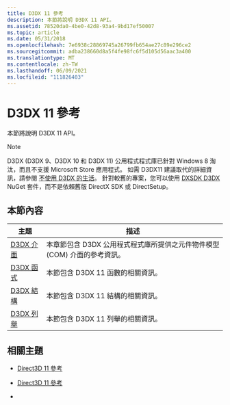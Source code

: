 ```yaml
---
title: D3DX 11 參考
description: 本節將說明 D3DX 11 API。
ms.assetid: 78520da0-4be0-42d8-93a4-9bd17ef50007
ms.topic: article
ms.date: 05/31/2018
ms.openlocfilehash: 7e6938c28869745a26799fb654ae27c89e296ce2
ms.sourcegitcommit: adba238660d8a5f4fe98fc6f5d105d56aac3a400
ms.translationtype: MT
ms.contentlocale: zh-TW
ms.lasthandoff: 06/09/2021
ms.locfileid: "111826403"
---
```

# <a name="d3dx-11-reference"></a>D3DX 11 參考

本節將說明 D3DX 11 API。

> [!NOTE]  
> D3DX (D3DX 9、D3DX 10 和 D3DX 11) 公用程式程式庫已針對 Windows 8 淘汰，而且不支援 Microsoft Store 應用程式。 如需 D3DX11 建議取代的詳細資訊，請參閱 [不使用 D3DX 的生活](https://walbourn.github.io/living-without-d3dx/)。 針對較舊的專案，您可以使用 [DXSDK D3DX](https://www.nuget.org/packages/Microsoft.DXSDK.D3DX) NuGet 套件，而不是依賴舊版 DirectX SDK 或 DirectSetup。

## <a name="in-this-section"></a>本節內容

| 主題                                                                        | 描述                                                                                                                                  |
|------------------------------------------------------------------------------|----------------------------------------------------------------------------------------------------------------------------------------------|
| [D3DX 介面](d3d11-graphics-reference-d3dx11-interfaces.md)<br/> | 本章節包含 D3DX 公用程式程式庫所提供之元件物件模型 (COM) 介面的參考資訊。<br/> |
| [D3DX 函式](d3d11-graphics-reference-d3dx11-functions.md)<br/>   | 本節包含 D3DX 11 函數的相關資訊。<br/>                                                                    |
| [D3DX 結構](d3d11-graphics-reference-d3dx11-structures.md)<br/> | 本節包含 D3DX 11 結構的相關資訊。<br/>                                                                   |
| [D3DX 列舉](d3d11-graphics-reference-d3dx11-enums.md)<br/>    | 本節包含 D3DX 11 列舉的相關資訊。<br/>                                                                     |
## <a name="related-topics"></a>相關主題

* [Direct3D 11 參考](atoc-d3d11-graphics-reference.md)

* [Direct3D 11 參考](d3d11-graphics-reference.md)
* 
